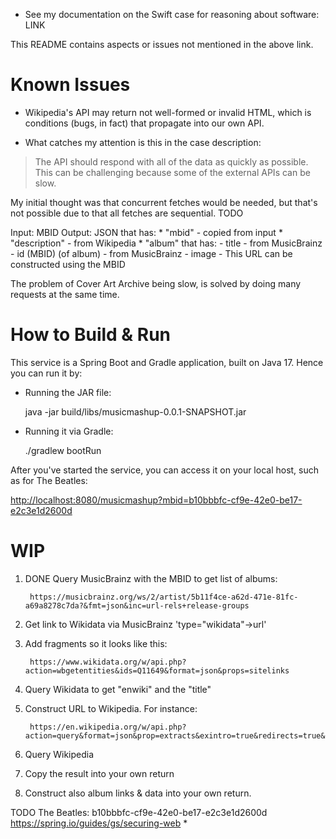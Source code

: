 
* See my documentation on the Swift case for reasoning about software:
LINK

This README contains aspects or issues not mentioned in the above link.

# Known Issues

* Wikipedia's API may return not well-formed or invalid HTML, which is conditions (bugs, in fact) that propagate into our own API.

* What catches my attention is this in the case description:

> The API should respond with all of the data as quickly as possible. This can be challenging because some of the external APIs can be slow.

My initial thought was that concurrent fetches would be needed, but that's not possible due to that all fetches are sequential. TODO

Input: MBID
Output: JSON that has:
    * "mbid" - copied from input
    * "description" - from Wikipedia
    * "album" that has:
        - title     - from MusicBrainz
        - id (MBID) (of album) - from MusicBrainz
        - image     - This URL can be constructed using the MBID

The problem of Cover Art Archive being slow, is solved by doing many requests at the same time.

# How to Build & Run

This service is a Spring Boot and Gradle application, built on Java 17. Hence you can run it by:

* Running the JAR file:

    java -jar build/libs/musicmashup-0.0.1-SNAPSHOT.jar

* Running it via Gradle:

    ./gradlew bootRun

After you've started the service, you can access it on your local host, such as for The Beatles:

<http://localhost:8080/musicmashup?mbid=b10bbbfc-cf9e-42e0-be17-e2c3e1d2600d>

# WIP
1. DONE Query MusicBrainz with the MBID to get list of albums:

        https://musicbrainz.org/ws/2/artist/5b11f4ce-a62d-471e-81fc-a69a8278c7da?&fmt=json&inc=url-rels+release-groups

2. Get link to Wikidata via MusicBrainz 'type="wikidata"->url'

3. Add fragments so it looks like this:

        https://www.wikidata.org/w/api.php?action=wbgetentities&ids=Q11649&format=json&props=sitelinks

4. Query Wikidata to get "enwiki" and the "title"

5. Construct URL to Wikipedia. For instance:

        https://en.wikipedia.org/w/api.php?action=query&format=json&prop=extracts&exintro=true&redirects=true&titles=Nirvana_(band)

6. Query Wikipedia
7. Copy the result into your own return
8. Construct also album links & data into your own return.

TODO
The Beatles: b10bbbfc-cf9e-42e0-be17-e2c3e1d2600d
https://spring.io/guides/gs/securing-web
*
